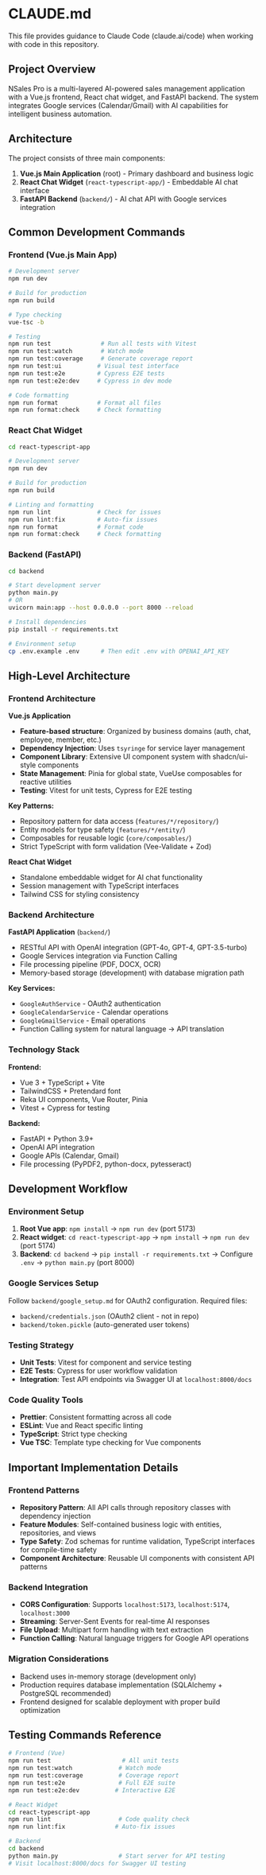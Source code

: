 # CLAUDE.md

This file provides guidance to Claude Code (claude.ai/code) when working with code in this repository.

## Project Overview

NSales Pro is a multi-layered AI-powered sales management application with a Vue.js frontend, React chat widget, and FastAPI backend. The system integrates Google services (Calendar/Gmail) with AI capabilities for intelligent business automation.

## Architecture

The project consists of three main components:

1. **Vue.js Main Application** (root) - Primary dashboard and business logic
2. **React Chat Widget** (`react-typescript-app/`) - Embeddable AI chat interface  
3. **FastAPI Backend** (`backend/`) - AI chat API with Google services integration

## Common Development Commands

### Frontend (Vue.js Main App)
```bash
# Development server
npm run dev

# Build for production
npm run build

# Type checking
vue-tsc -b

# Testing
npm run test              # Run all tests with Vitest
npm run test:watch        # Watch mode
npm run test:coverage     # Generate coverage report
npm run test:ui          # Visual test interface
npm run test:e2e         # Cypress E2E tests
npm run test:e2e:dev     # Cypress in dev mode

# Code formatting
npm run format           # Format all files
npm run format:check     # Check formatting
```

### React Chat Widget
```bash
cd react-typescript-app

# Development server
npm run dev

# Build for production
npm run build

# Linting and formatting
npm run lint             # Check for issues
npm run lint:fix         # Auto-fix issues
npm run format           # Format code
npm run format:check     # Check formatting
```

### Backend (FastAPI)
```bash
cd backend

# Start development server
python main.py
# OR
uvicorn main:app --host 0.0.0.0 --port 8000 --reload

# Install dependencies
pip install -r requirements.txt

# Environment setup
cp .env.example .env      # Then edit .env with OPENAI_API_KEY
```

## High-Level Architecture

### Frontend Architecture

**Vue.js Application**
- **Feature-based structure**: Organized by business domains (auth, chat, employee, member, etc.)
- **Dependency Injection**: Uses `tsyringe` for service layer management
- **Component Library**: Extensive UI component system with shadcn/ui-style components
- **State Management**: Pinia for global state, VueUse composables for reactive utilities
- **Testing**: Vitest for unit tests, Cypress for E2E testing

**Key Patterns:**
- Repository pattern for data access (`features/*/repository/`)
- Entity models for type safety (`features/*/entity/`)
- Composables for reusable logic (`core/composables/`)
- Strict TypeScript with form validation (Vee-Validate + Zod)

**React Chat Widget**
- Standalone embeddable widget for AI chat functionality
- Session management with TypeScript interfaces
- Tailwind CSS for styling consistency

### Backend Architecture

**FastAPI Application** (`backend/`)
- RESTful API with OpenAI integration (GPT-4o, GPT-4, GPT-3.5-turbo)
- Google Services integration via Function Calling
- File processing pipeline (PDF, DOCX, OCR)
- Memory-based storage (development) with database migration path

**Key Services:**
- `GoogleAuthService` - OAuth2 authentication
- `GoogleCalendarService` - Calendar operations
- `GoogleGmailService` - Email operations
- Function Calling system for natural language → API translation

### Technology Stack

**Frontend:**
- Vue 3 + TypeScript + Vite
- TailwindCSS + Pretendard font
- Reka UI components, Vue Router, Pinia
- Vitest + Cypress for testing

**Backend:**
- FastAPI + Python 3.9+
- OpenAI API integration
- Google APIs (Calendar, Gmail)
- File processing (PyPDF2, python-docx, pytesseract)

## Development Workflow

### Environment Setup
1. **Root Vue app**: `npm install` → `npm run dev` (port 5173)
2. **React widget**: `cd react-typescript-app` → `npm install` → `npm run dev` (port 5174)  
3. **Backend**: `cd backend` → `pip install -r requirements.txt` → Configure `.env` → `python main.py` (port 8000)

### Google Services Setup
Follow `backend/google_setup.md` for OAuth2 configuration. Required files:
- `backend/credentials.json` (OAuth2 client - not in repo)
- `backend/token.pickle` (auto-generated user tokens)

### Testing Strategy
- **Unit Tests**: Vitest for component and service testing
- **E2E Tests**: Cypress for user workflow validation
- **Integration**: Test API endpoints via Swagger UI at `localhost:8000/docs`

### Code Quality Tools
- **Prettier**: Consistent formatting across all code
- **ESLint**: Vue and React specific linting
- **TypeScript**: Strict type checking
- **Vue TSC**: Template type checking for Vue components

## Important Implementation Details

### Frontend Patterns
- **Repository Pattern**: All API calls through repository classes with dependency injection
- **Feature Modules**: Self-contained business logic with entities, repositories, and views
- **Type Safety**: Zod schemas for runtime validation, TypeScript interfaces for compile-time safety
- **Component Architecture**: Reusable UI components with consistent API patterns

### Backend Integration
- **CORS Configuration**: Supports `localhost:5173`, `localhost:5174`, `localhost:3000`
- **Streaming**: Server-Sent Events for real-time AI responses
- **File Upload**: Multipart form handling with text extraction
- **Function Calling**: Natural language triggers for Google API operations

### Migration Considerations
- Backend uses in-memory storage (development only)
- Production requires database implementation (SQLAlchemy + PostgreSQL recommended)
- Frontend designed for scalable deployment with proper build optimization

## Testing Commands Reference

```bash
# Frontend (Vue)
npm run test                    # All unit tests
npm run test:watch             # Watch mode
npm run test:coverage          # Coverage report
npm run test:e2e               # Full E2E suite
npm run test:e2e:dev          # Interactive E2E

# React Widget
cd react-typescript-app
npm run lint                   # Code quality check
npm run lint:fix              # Auto-fix issues

# Backend
cd backend
python main.py                 # Start server for API testing
# Visit localhost:8000/docs for Swagger UI testing
```